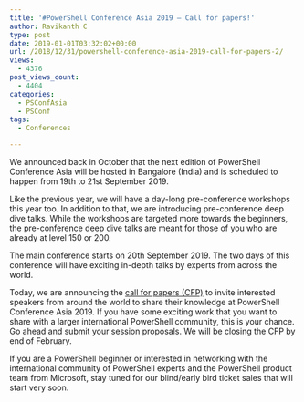 ```yaml
---
title: '#PowerShell Conference Asia 2019 – Call for papers!'
author: Ravikanth C
type: post
date: 2019-01-01T03:32:02+00:00
url: /2018/12/31/powershell-conference-asia-2019-call-for-papers-2/
views:
  - 4376
post_views_count:
  - 4404
categories:
  - PSConfAsia
  - PSConf
tags:
  - Conferences

---
```

We announced back in October that the next edition of PowerShell Conference Asia will be hosted in Bangalore (India) and is scheduled to happen from 19th to 21st September 2019.

Like the previous year, we will have a day-long pre-conference workshops this year too. In addition to that, we are introducing pre-conference deep dive talks. While the workshops are targeted more towards the beginners, the pre-conference deep dive talks are meant for those of you who are already at level 150 or 200.

The main conference starts on 20th September 2019. The two days of this conference will have exciting in-depth talks by experts from across the world.

Today, we are announcing the [call for papers (CFP)](https://www.papercall.io/psconfasia2019) to invite interested speakers from around the world to share their knowledge at PowerShell Conference Asia 2019. If you have some exciting work that you want to share with a larger international PowerShell community, this is your chance. Go ahead and submit your session proposals. We will be closing the CFP by end of February. 

If you are a PowerShell beginner or interested in networking with the international community of PowerShell experts and the PowerShell product team from Microsoft, stay tuned for our blind/early bird ticket sales that will start very soon.

